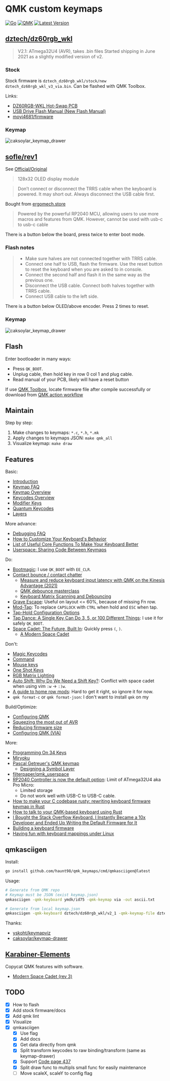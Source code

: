 # QMK custom keymaps

[![Go](https://github.com/haunt98/qmk_keymaps/actions/workflows/go.yml/badge.svg)](https://github.com/haunt98/qmk_keymaps/actions/workflows/go.yml)
[![QMK](https://github.com/haunt98/qmk_keymaps/actions/workflows/qmk.yml/badge.svg)](https://github.com/haunt98/qmk_keymaps/actions/workflows/qmk.yml)
[![Latest Version](https://img.shields.io/github/v/tag/haunt98/qmk_keymaps)](https://github.com/haunt98/qmk_keymaps/tags)

## [dztech/dz60rgb_wkl](https://github.com/qmk/qmk_firmware/tree/master/keyboards/dztech/dz60rgb_wkl)

> V2.1: ATmega32U4 (AVR), takes .bin files Started shipping in June 2021 as a
> slightly modified version of v2.

### Stock

Stock firmware is `dztech_dz60rgb_wkl/stock/new dztech_dz60rgb_wkl_v3_via.bin`.
Can be flashed with QMK Toolbox.

Links:

- [DZ60RGB-WKL Hot-Swap PCB](https://kbdfans.com/products/dz60rgb-wkl-hot-swap-pcb)
- [USB Drive Flash Manual (New Flash Manual)](https://docs.google.com/document/d/111qx6Qec4JqtIhWaZlMND-VuRnFtn9a-gJaHN8fsL7M/edit?usp=sharing)
- [moyi4681/firmware](https://github.com/moyi4681/firmware)

### Keymap

![caksoylar_keymap_drawer](dztech_dz60rgb_wkl/caksoylar_keymap_drawer/keymap.svg)

## [sofle/rev1](https://github.com/qmk/qmk_firmware/tree/master/keyboards/sofle/rev1)

See [Official/Original](https://josefadamcik.github.io/SofleKeyboard/)

> 128x32 OLED display module

> Don’t connect or disconnect the TRRS cable when the keyboard is powered. It
> may short out. Always disconnect the USB cable first.

Bought from
[ergomech.store](https://ergomech.store/shop/sofle-v2-sandwich-style-12)

> Powered by the powerful RP2040 MCU, allowing users to use more macros and
> features from QMK. However, cannot be used with usb-c to usb-c cable

There is a button below the board, press twice to enter boot mode.

### Flash notes

> - Make sure halves are not connected together with TRRS cable.
> - Connect one half to USB, flash the firmware. Use the reset button to reset
  > the keyboard when you are asked to in console.
> - Connect the second half and flash it in the same way as the previous one.
> - Disconnect the USB cable. Connect both halves together with TRRS cable.
> - Connect USB cable to the left side.

There is a button below OLED/above encoder. Press 2 times to reset.

### Keymap

![caksoylar_keymap_drawer](sofle_rev1/caksoylar_keymap_drawer/keymap.svg)

## Flash

Enter bootloader in many ways:

- Press `QK_BOOT`.
- Unplug cable, then hold key in row 0 col 1 and plug cable.
- Read manual of your PCB, likely will have a reset button

If use [QMK Toolbox](https://github.com/qmk/qmk_toolbox), locate firmware file
after compile successfully or download from
[QMK action workflow](https://github.com/haunt98/qmk_keymaps/actions/workflows/qmk.yml)

## Maintain

Step by step:

1. Make changes to keymaps: `*.c`, `*.h`, `*.mk`
2. Apply changes to keymaps JSON: `make qmk_all`
3. Visualize keymap: `make draw`

## Features

Basic:

- [Introduction](https://github.com/qmk/qmk_firmware/blob/master/docs/getting_started_introduction.md)
- [Keymap FAQ](https://github.com/qmk/qmk_firmware/blob/master/docs/faq_keymap.md)
- [Keymap Overview](https://github.com/qmk/qmk_firmware/blob/master/docs/keymap.md)
- [Keycodes Overview](https://github.com/qmk/qmk_firmware/blob/master/docs/keycodes.md)
- [Modifier Keys](https://github.com/qmk/qmk_firmware/blob/master/docs/feature_advanced_keycodes.md)
- [Quantum Keycodes](https://github.com/qmk/qmk_firmware/blob/master/docs/quantum_keycodes.md)
- [Layers](https://github.com/qmk/qmk_firmware/blob/master/docs/feature_layers.md)

More advance:

- [Debugging FAQ](https://github.com/qmk/qmk_firmware/blob/master/docs/faq_debug.md)
- [How to Customize Your Keyboard's Behavior](https://github.com/qmk/qmk_firmware/blob/master/docs/custom_quantum_functions.md)
- [List of Useful Core Functions To Make Your Keyboard Better](https://github.com/qmk/qmk_firmware/blob/master/docs/ref_functions.md)
- [Userspace: Sharing Code Between Keymaps](https://github.com/qmk/qmk_firmware/blob/master/docs/feature_userspace.md)

Do:

- [Bootmagic](https://github.com/qmk/qmk_firmware/blob/master/docs/feature_bootmagic.md):
  I use `QK_BOOT` with `EE_CLR`.
- [Contact bounce / contact chatter](https://github.com/qmk/qmk_firmware/blob/master/docs/feature_debounce_type.md)
  - [Measure and reduce keyboard input latency with QMK on the Kinesis Advantage (2021)](https://michael.stapelberg.ch/posts/2021-05-08-keyboard-input-latency-qmk-kinesis/)
  - [QMK debounce masterclass](https://kbd.news/QMK-debounce-masterclass-1435.html)
  - [Keyboard Matrix Scanning and Debouncing](https://summivox.wordpress.com/2016/06/03/keyboard-matrix-scanning-and-debouncing/)
- [Grave Escape](https://github.com/qmk/qmk_firmware/blob/master/docs/feature_grave_esc.md):
  Useful on layout <= 60%, because of missing Fn row.
- [Mod-Tap](https://github.com/qmk/qmk_firmware/blob/master/docs/mod_tap.md): To
  replace `CAPSLOCK` with `CTRL` when hold and `ESC` when tap.
- [Tap-Hold Configuration Options](https://github.com/qmk/qmk_firmware/blob/master/docs/tap_hold.md)
- [Tap Dance: A Single Key Can Do 3, 5, or 100 Different Things](https://github.com/qmk/qmk_firmware/blob/master/docs/feature_tap_dance.md):
  I use it for safely `QK_BOOT`.
- [Space Cadet: The Future, Built In](https://github.com/qmk/qmk_firmware/blob/master/docs/feature_space_cadet.md):
  Quickly press `(`, `)`.
  - [A Modern Space Cadet](https://stevelosh.com/blog/2012/10/a-modern-space-cadet/)

Don't:

- [Magic Keycodes](https://github.com/qmk/qmk_firmware/blob/master/docs/keycodes_magic.md)
- [Command](https://github.com/qmk/qmk_firmware/blob/master/docs/feature_command.md)
- [Mouse keys](https://github.com/qmk/qmk_firmware/blob/master/docs/feature_mouse_keys.md)
- [One Shot Keys](https://github.com/qmk/qmk_firmware/blob/master/docs/one_shot_keys.md)
- [RGB Matrix Lighting](https://docs.qmk.fm/#/feature_rgb_matrix)
- [Auto Shift: Why Do We Need a Shift Key?](https://github.com/qmk/qmk_firmware/blob/master/docs/feature_auto_shift.md):
  Conflict with space cadet when using vim `:w` -> `:)w`.
- [A guide to home row mods](https://precondition.github.io/home-row-mods): Hard
  to get it right, so ignore it for now.
- `qmk format-c` or `qmk format-json`: I don't want to install `qmk` on my

Build/Optimize:

- [Configuring QMK](https://github.com/qmk/qmk_firmware/blob/master/docs/config_options.md)
- [Squeezing the most out of AVR](https://github.com/qmk/qmk_firmware/blob/master/docs/squeezing_avr.md)
- [Reducing firmware size](https://get.vial.today/docs/firmware-size.html)
- [Configuring QMK (VIA)](https://www.caniusevia.com/docs/configuring_qmk)

More:

- [Programming On 34 Keys](https://peppe.rs/posts/programming_on_34_keys/)
- [Miryoku](https://github.com/manna-harbour/miryoku)
- [Pascal Getreuer's QMK keymap](https://github.com/getreuer/qmk-keymap)
  - [Designing a Symbol Layer](https://getreuer.info/posts/keyboards/symbol-layer/index.html)
- [filterpaper/qmk_userspace](https://github.com/filterpaper/qmk_userspace)
- [RP2040 Controller is now the default option](https://ergomech.store/blog/ergomech-blog-1/rp2040-controller-is-now-the-default-option-3):
  Limit of ATmega32U4 aka Pro Micro:
  - Limited storage
  - Do not work well with USB-C to USB-C cable.
- [How to make your C codebase rusty: rewriting keyboard firmware keymap in Rust](https://about.houqp.me/posts/rusty-c/)
- [How to talk to your QMK-based keyboard using Rust](http://rantsideasstuff.com/posts/2021/01/26-how-to-talk-to-your-qmk-based-keyboard-using-rust/)
- [I Bought the Stack Overflow Keyboard. I Instantly Became a 10x Developer and Ended Up Writing the Default Firmware for It](https://teknologiumum.com/posts/i-bought-the-stack-overflow-keyboard-i-instantly-became-a-10x-developer-and-ended-up-writing-the-default-firmware-for-it)
- [Building a keyboard firmware](https://matt3o.com/building-a-keyboard-firmware/)
- [Having fun with keyboard mappings under Linux](https://pulsar17.me/2023/09/keymapping)

## qmkasciigen

Install:

```sh
go install github.com/haunt98/qmk_keymaps/cmd/qmkasciigen@latest
```

Usage:

```sh
# Generate from QMK repo
# Keymap must be JSON (exist keymap.json)
qmkasciigen -qmk-keyboard ymdk/id75 -qmk-keymap via -out ascii.txt

# Generate from local keymap.json
qmkasciigen -qmk-keyboard dztech/dz60rgb_wkl/v2_1 -qmk-keymap-file dztech_dz60rgb_wkl/keymaps_json/haunt98/keymap.json -out ascii.txt
```

Thanks:

- [yskoht/keymapviz](https://github.com/yskoht/keymapviz)
- [caksoylar/keymap-drawer](https://github.com/caksoylar/keymap-drawer)

## [Karabiner-Elements](https://github.com/pqrs-org/Karabiner-Elements)

Copycat QMK features with software.

- [Modern Space Cadet (rev 3)](https://ke-complex-modifications.pqrs.org/json/space_cadet.json)

## TODO

- [x] How to flash
- [x] Add stock firmware/docs
- [x] Add qmk lint
- [x] Visualize
- [x] qmkasciigen
  - [x] Use flag
  - [x] Add docs
  - [x] Get data directly from qmk
  - [x] Split transform keycodes to raw binding/transform (same as
        keymap-drawer)
  - [x] Support [Code page 437](https://en.wikipedia.org/wiki/Code_page_437)
  - [x] Split draw func to multipls small func for easily maintenance
  - [ ] Move scaleX, scaleY to config flag
